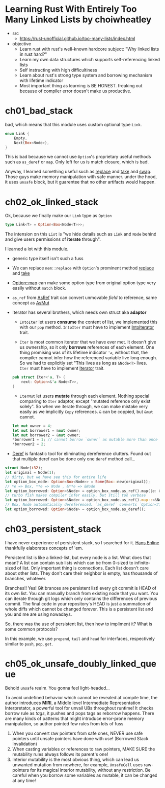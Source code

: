 # Learning Rust With Entirely Too Many Linked Lists by choiwheatley

- src 
    - https://rust-unofficial.github.io/too-many-lists/index.html
- objective 
    - Learn rust with rust's well-known hardcore subject: "Why linked lists in rust hard?"
    - Learn my own data structures which supports self-referencing linked lists
    - Self instructing with high difficultiness
    - Learn about rust's strong type system and borrowing mechanism with lifetime indicator
    - Most important thing as learning is BE HONEST. freaking out because of compiler error doesn't make us productive.

# ch01_bad_stack

bad, which means that this module uses custom optional type `Link`. 

```rust
enum Link {
    Empty,
    Next(Box<Node>),
}
```

This is bad because we cannot use `Option`'s proprietary useful methods such as `as_deref` or `map`. Only left for us is match closure, which is bad.

Anyway, I learned something useful such as [replace](https://doc.rust-lang.org/nightly/core/mem/fn.replace.html) and [take](https://doc.rust-lang.org/nightly/core/mem/fn.take.html) and [swap](https://doc.rust-lang.org/nightly/core/mem/fn.swap.html). Those guys make memory manipulation with safe manner. under the hood, it uses `unsafe` block, but it guarentee that no other artifacts would happen.

# ch02_ok_linked_stack

Ok, because we finally make our `Link` type as `Option`

```rust
type Link<T> = Option<Box<Node<T>>>;
```

The intension on this `List` is "we hide details such as `Link` and `Node` behind and give users permissions of **iterate** through".

I learned a lot with this module. 

- generic type itself isn't such a fuss

- We can replace `mem::replace` with `Option`'s prominent method [replace](https://doc.rust-lang.org/std/option/enum.Option.html#method.replace) and [take](https://doc.rust-lang.org/std/option/enum.Option.html#method.take)
- [Option::map](https://doc.rust-lang.org/std/option/enum.Option.html#method.map) can make some option type from original option type very easily without `match` block.

- `as_ref` from [AsRef](https://doc.rust-lang.org/std/convert/trait.AsRef.html#tymethod.as_ref) trait can convert unmovable *field* to reference, same concept as [AsMut](https://doc.rust-lang.org/std/convert/trait.AsMut.html)

- Iterator has several brothers, which needs own struct aka **adaptor** 
    - `IntoIter` let users **consume** the content of list, we implemented this with our `pop` method. `IntoIter` must have to implement [IntoIterator](https://doc.rust-lang.org/std/iter/trait.IntoIterator.html) trait.

    - `Iter` is most common iterator that we have ever met. It doesn't give us ownership, so it only **borrows** references of each element. One thing promising was of its lifetime indicator `'a`, without that, the compiler cannot infer how the referenced variable live long enough. So we had to explicitly set "This lives as long as `&Node<T>` lives.    
    `Iter` must have to implement [Iterator](https://doc.rust-lang.org/std/iter/trait.Iterator.html) trait.
    ```rust
    pub struct Iter<'a, T> {
        next: Option<&'a Node<T>>,
    }
    ```
    
    - `IterMut` let users **mutate** through each element. Nothing special comparing to `Iter` adaptor, except "mutated reference only exist solely". So when we iterate through, we can make mistake very easily as we implicitly `Copy` references. `&` can be coppied, but `&mut` cannot. 
    ```rust
    let mut owner = 4;
    let mut borrower1 = &mut owner;
    let mut borrower2 = &mut owner; 
    *borrower1 = 1; // cannot borrow `owner` as mutable more than once at a time
    *borrower2 = 2;
    ```
    
- [Deref](https://doc.rust-lang.org/std/ops/trait.Deref.html#more-on-deref-coercion) is fantastic tool for eliminating dereference clutters. Found out that multiple deref can be done only one `deref` method call...
```rust
struct Node(i32);
let original = Node(1);
// dirty, but we have see this for entire life
let option_box_node: Option<Box<Node>> = Some(Box::new(original)); 
// *e => Box, **e => Node , &**e => &Node
let option_borrowed: Option<&Node> = option_box_node.as_ref().map(|e: &Box<Node>| &**e); 
// turbo fish makes compiler infer easily, but still too verbose
let option_borrowed: Option<&Node> = option_box_node.as_ref().map::<&Node, _>(|e| e); 
// Box, Node automatically dereferenced. `as_deref` converts `Option<T>` to `Option<&T::Target>` where Target is our desired type 
let option_borrowed: Option<&Node> = option_box_node.as_deref(); 
```

# ch03_persistent_stack

I have never experience of persistent stack, so I searched for it. [Hans Enline](https://blog.hansenlin.com/persistent-data-structures-part-i-the-persistent-list-156f20df3139) thankfully elaborates concepts of 'em.

Persistent list is like a linked-list, but every node is a list. What does that mean? A list can contain sub lists which can be from 0-sized to infinite-sized of list. Only important thing is connections. Each list doesn't care about other lists. They don't care their neighbor is empty, has thousands of branches, whatever.

Branches!! Yes! Git brances are persistent list! every git commit is HEAD of its own list. You can manually branch from existing node that you want. You can iterate through git logs which only contains the differences of previous commit. The final code in your repository's HEAD is just a summation of whole diffs which cannot be changed forever. This is a persistent list and you and me are using nowadays.

So, there was the use of persistent list, then how to impliment it? What is some common protocols?

In this example, we use `prepend`, `tail` and `head` for interfaces, respectively similar to `push`, `pop`, `get`.


# ch05_ok_unsafe_doubly_linked_queue

Behold `unsafe` realm. You gonna feel light-headed...

To avoid undefined behavior which cannot be revealed at compile time, the author introduces **MIRI**, a Middle level Intermediate Representation Interpretator, a powerful tool for unvail UBs throughout runtime! It checks borrow rule as *tags*, it pushes and pops tags as reborrow happens. There are many kinds of patterns that might introduce error-prone memory manipulation, so author pointed few rules from lots of fuss

1. When you convert raw pointers from safe ones, NEVER use safe pointers until unsafe pointers have done with use! (Borrowed Stack Invalidation)
2. When casting variables or references to raw pointers, MAKE SURE the mutability rules always follows its parent's one!
3. Interior mutability is the most obvious thing, which can lead us unwanted mutation from nowhere, for example, `UnsafeCell` uses raw-pointers for its magical interior mutability, without any restriction. Be careful when you borrow some variables as mutable, it can be changed at any time!

